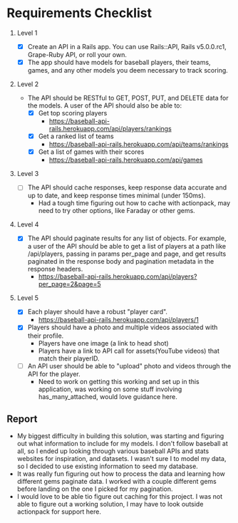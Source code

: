 # Requirements Checklist

1. Level 1

   - [x] Create an API in a Rails app. You can use Rails::API, Rails v5.0.0.rc1, Grape-Ruby API, or roll your own.
   - [x] The app should have models for baseball players, their teams, games, and any other models you deem necessary to track scoring.

2. Level 2

   - The API should be RESTful to GET, POST, PUT, and DELETE data for the models. A user of the API should also be able to:
     - [x] Get top scoring players
       - https://baseball-api-rails.herokuapp.com/api/players/rankings
     - [x] Get a ranked list of teams
       - https://baseball-api-rails.herokuapp.com/api/teams/rankings
     - [x] Get a list of games with their scores
       - https://baseball-api-rails.herokuapp.com/api/games

3. Level 3

   - [ ] The API should cache responses, keep response data accurate and up to date, and keep response times minimal (under 150ms).
     - Had a tough time figuring out how to cache with actionpack, may need to try other options, like Faraday or other gems.

4. Level 4

   - [x] The API should paginate results for any list of objects. For example, a user of the API should be able to get a list of players at a path like /api/players, passing in params per_page and page, and get results paginated in the response body and pagination metadata in the response headers.
     - https://baseball-api-rails.herokuapp.com/api/players?per_page=2&page=5

5. Level 5

   - [x] Each player should have a robust "player card".
     - https://baseball-api-rails.herokuapp.com/api/players/1
   - [x] Players should have a photo and multiple videos associated with their profile.
     - Players have one image (a link to head shot)
     - Players have a link to API call for assets(YouTube videos) that match their playerID.
   - [ ] An API user should be able to "upload" photo and videos through the API for the player.
     - Need to work on getting this working and set up in this application, was working on some stuff involving has_many_attached, would love guidance here.

## Report

- My biggest difficulty in building this solution, was starting and figuring out what information to include for my models. I don't follow baseball at all, so I ended up looking through various baseball APIs and stats websites for inspiration, and datasets. I wasn't sure I to model my data, so I decided to use existing information to seed my database.
- It was really fun figuring out how to process the data and learning how different gems paginate data. I worked with a couple different gems before landing on the one I picked for my pagination.
- I would love to be able tio figure out caching for this project. I was not able to figure out a working solution, I may have to look outside actionpack for support here.
